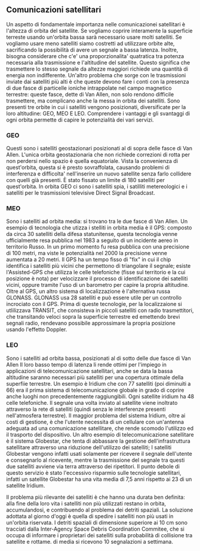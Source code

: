 ## Comunicazioni satellitari

Un aspetto di fondamentale importanza nelle comunicazionei satellitari è l'altezza di orbita del satellite. 
Se vogliamo coprire interamente la superficie terreste usando un'orbita bassa sarà necessario usare molti satelliti.
Se vogliamo usare meno satelliti siamo costretti ad utilizzare orbite alte, sacrificando la possibilità di avere un segnale a bassa latenza.
Inoltre, bisogna considerare che c'e' una proporzionalita' quatratica tra potenza necessaria alla trasmissione e l'altitudine del satellite. Questo significa che trasmettere lo stesso segnale da altezze maggiori richiede una quantità di energia non indifferente.
Un'altro problema che sorge con le trasmissioni inviate dai satelliti più alti è che queste devono fare i conti con la presenza di due fasce di particelle ioniche intrappolate nel campo magnetico terrestre: queste fasce, dette di Van Allen, non solo rendono difficile trasmettere, ma complicano anche la messa in orbita dei satelliti.
Sono presenti tre orbite in cui i satelliti vengono posizionati, diversificate per la loro altitudine: GEO, MEO E LEO.
Comprendere i vantaggi e gli svantaggi di ogni orbita permette di capire le potenzialità dei vari servizi.

### GEO


Questi sono i satelliti geostazionari posizionati al di sopra delle fasce di Van Allen.
L'unica orbita geostazionaria che non richiede correzioni di rotta per non perdersi nello spazio è quella equatoriale. Vista la convenienza di quest'orbita, questa si è presto sovraffolata, causando problemi di interferenza e difficolta' nell'inserire un nuovo satellite senza farlo collidere con quelli già presenti.
È stato fissato un limite di 180 satelliti per quest'orbita.
In orbita GEO ci sono i satelliti spia, i satilliti metereologici e i satelliti per le trasmissioni televisive Direct Signal Broadcast.

### MEO

Sono i satelliti ad orbita media: si trovano tra le due fasce di Van Allen.
Un esempio di tecnologia che utizza i stelliti in orbita media è il GPS: composto da circa 30 satelliti della difesa statunitense, questa tecnologia venne ufficialmente resa pubblica nel 1983 a seguito di un incidente aereo in territorio Russo. In un primo momento fu resa pubblica con una precisione di 100 metri, ma viste le potenzialità nel 2000 la precisione venne aumentata a 20 metri.
Il GPS ha un tempo fisso di "fix" in cui il chip identifica i satelliti più vicini che permettono di triangolare il segnale; esiste l'Assisted-GPS che utilizza le celle telefoniche (fisse sul territorio e la cui posizione è nota) per velocizzare il processo di identificazione dei satelliti vicini, oppure tramite l'uso di un barometro per capire la propria altitudine.
Oltre al GPS, un altro sistema di localizzazione è l'alternativa russa GLONASS. GLONASS usa 28 satelliti e può essere utile per un controllo incrociato con il GPS.
Prima di queste tecnologie, per la localizzaione si utlilizzava TRANSIT, che consisteva in piccoli satelliti con radio trasmettitori, che transitando veloci sopra la superficie terrestre ed emettendo brevi segnali radio, rendevano possibile approssimare la propria posizione usando l'effetto Doppler.


### LEO


Sono i satelliti ad orbita bassa, posizionati al di sotto delle due fasce di Van Allen
Il loro basso tempo di latenza li rende ottimi per l'impiego in applicazioni di telecomunicazione satellitari, anche se data la bassa altitudine saranno necessari più satelliti per una copertura ottimale della superfiie terrestre.
Un esempio è Iridium che con 77 satelliti (poi diminuiti a 66) era il prima sistema di telecomunicazione globale in grado di coprire anche luoghi non precedentemente raggiungibili. Ogni satellite iridium ha 48 celle telefoniche. Il segnale una volta inviato al satellite viene inoltrato attraverso la rete di satelliti (quindi senza le interferenze presenti nell'atmosfera terrestre). Il maggior problema del sistema Iridium, oltre ai costi di gestione, è che l'utente necessita di un cellulare con un'antenna adeguata ad una comunicazione satellitare, che rende scomodo l'utilizzo ed il trasporto del dispositivo. 
Un altro esempio di telecomunicazione satellitare è il sistema Globestar, che tenta di abbassare la gestione dell'infrastruttura satellitare attraverso una riduzione dell'utilizzo dei satelliti; I satelliti Globestar vengono infatti usati solamente per ricevere il segnale dell'utente e consegnarlo al ricevente, mentre la trasmissione del segnale tra questi due satelliti avviene via terra attraverso dei ripetitori. Il punto debole di questo servizio è stato l'eccessivo risparmio sulle tecnologie satellitari, infatti un satellite Globestar ha una vita media di 7,5 anni rispetto ai 23 di un satellite Iridium.

Il problema più rilevante dei satelliti è che hanno una durata ben definita: alla fine della loro vita i satelliti non più utilizzati restano in orbita, accumulandosi, e contribuendo al problema dei detriti spaziali. La soluzione adottata al giorno d'oggi è quella di spedire i satelliti non più usati in un'orbita riservata.
I detriti spaziali di dimensione superiore ai 10 cm sono tracciati dalla Inter-Agency Space Debris Coordination Commitee, che si occupa di informare i proprietari dei satelliti sulla probabilità di collisione tra satellite e rottame. di media si ricevono 10 segnalazioni a settimana.
